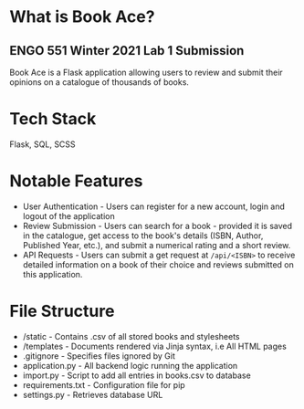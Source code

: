 # What is Book Ace?
## ENGO 551 Winter 2021 Lab 1 Submission 
Book Ace is a Flask application allowing users to review and submit their opinions on a catalogue of thousands of books. 

# Tech Stack
Flask, SQL, SCSS

# Notable Features
* User Authentication - Users can register for a new account, login and logout of the application
* Review Submission - Users can search for a book - provided it is saved in the catalogue, get access to the book's details (ISBN, Author, Published Year, etc.), and submit a numerical rating and a short review.
* API Requests - Users can submit a get request at ```/api/<ISBN>``` to receive detailed information on a book of their choice and reviews submitted on this application.

# File Structure
* /static - Contains .csv of all stored books and stylesheets
* /templates - Documents rendered via Jinja syntax, i.e All HTML pages 
* .gitignore - Specifies files ignored by Git
* application.py - All backend logic running the application
* import.py - Script to add all entries in books.csv to database
* requirements.txt - Configuration file for pip
* settings.py - Retrieves database URL 
